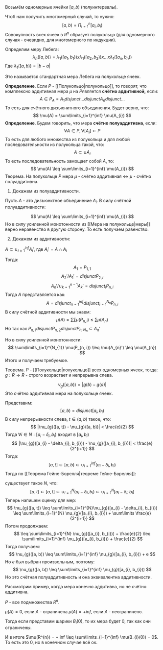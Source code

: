 Возьмём одномерные ячейки $[a, b)$ (полуинтервалы).

Чтоб нам получить многомерный случай, то нужно:
$$
[a, b) = П_{i=1}^{n} [a_{i}, b_{i})
$$
Совокупность всех ячеек в $R^{n}$ образует полукольцо (для одномерного случая - очевидно, для многомерного по индукции).

Определим меру Лебега:
$$
\lambda_{n}([a, b)) = \lambda_{1}([a_{1}, b_{1})) x \lambda_{1}([a_{2}, b_{2})) x ... x \lambda_{1}([a_{n}, b_{n}))
$$
Где $\lambda_{1}([a, b)) = |b - a|$

Это называется стандартная мера Лебега на полукольце ячеек.

**Определение**. Если $P$ - [[Полукольцо|полукольцо]], то говорят, что комплексно аддитивная мера $\mu$ на $P$является **счётно аддитивной,** если:
$$
A \in P_{A} = A_{1} disjunct ... disjunct A_{n} disjunct ...
$$
То есть для счётного дизъюнктного объединения.
Будет верно, что:
$$
\mu(A) = \sum\limits_{i=1}^{inf} \mu(A_{i})
$$
**Определение**. Будем говорить, что мера **счётно полуаддитивна**, если:
$$
\forall A \in P, \forall [A_{i}] \subset P
$$
То есть для любого множества из полукольца и для любой последовательности из полукольца такой, что:
$$
A \subset \cup A_{i}
$$
То есть последовательность замощает собой $A$, то:
$$
\mu(A) \leq \sum\limits_{i=1}^{inf} \mu(A_{i})
$$
Теорема. На полукольце $P$ мера $\mu$ - счётно аддитивная $\iff$ $\mu$ - счётно полуаддитивна.

1) Докажем из полуаддитивности.

Пусть $A$ - это дизъюнктное объединение $A_{i}$. В силу счётной полуаддитивности:

$$
\mu(A) \leq \sum\limits_{i=1}^{inf} \mu(A_{i})
$$
Но в силу усиленной монотонности из [[Мера на полукольце|меры]] верно неравенство в другую сторону.
То есть получаем равенство.

2) Докажем из аддитивности:

$A \subset \cup_{i=1}^{inf} A_{i}'$, где $A_{i}' = A \cap A_{i}$

Тогда:
$$
A_{1} = P_{1, 1}
$$
$$
A_{2}' / A_{1}' = disjunct P_{2, i}
$$
$$
A_{n}' / \cup_{k=1}^{n-1} A_{k}' = disjunct_{i} P_{n, i}
$$
Тогда $A$ представляется как:
$$
A = disjunct_{n=1}^{inf} disjunct_{i=1}^{N_{n}} P_{n, i}
$$
В силу счётной аддитивности мы знаем:
$$
\mu(A) = \sum\limits \sum\limits \mu(P_{n, i}) \leq \sum\limits \mu(A_{n})
$$
Но так как $P_{n, 1} disjunct P_{n, 2} disjunct P_{n, N_{n}} \subset A_{n}'$

Но в силу усиленной монотонности:
$$
\sum\limits_{i=1}^{N_{1}} \mu(P_{n, i}) \leq \mu(A_{n}') \leq \mu(A_{n})
$$
 Итого и получаем требуемое.

Теорема. $P$ - [[Полукольцо|полукольцо]] всех одномерных ячеек, тогда:
$g: R \rightarrow R$ - строго возрастает и непрерывна слева.

$$
\nu_{g}([a, b)) = |g(b) - g(a)|
$$
Это счётно аддитивная мера на полукольце ячеек.

Представим:
$$
[a, b) = disjunct [a_{i}, b_{i})
$$
В силу непрерывности слева, $t \in (a, b)$ такое, что:
$$
|\nu_{g}([a, t)) - \nu_{g}([a, b))| < \frac{e}{2}
$$
Тогда $\forall i \in N: [a_{i}- \delta_{i}, b_{i})$ входит в $[a_{i}, b_{i})$
$$
|\nu_{g}([a_{i} - \delta_{i}, b_{i})) - \nu_{g}([a_{i}, b_{i}))| < \frac{e}{2^{i+1}}
$$
Тогда:
$$
[a, t] \subset [a, b) \subset \cup_{i=1}^{inf} (a_{i} - \delta_{i}, b_{i})
$$
Тогда по [[Теорема Гейне-Борелля|теореме Гейне-Борелля]]:

существует такое $N$, что:
$$
[a, t) \subset [a, t] \subset \cup_{i=1}^{N}(a_{i} - \delta_{i}, b_{i}) \subset \cup_{i=1}^{N} [a_{i} - \delta_{i}, b_{i})
$$
Теперь напишем оценку для мер:
$$
\nu_{g}([a, t)) \leq \sum\limits_{i=1}^{N}\nu_{g}([a_{i} - \delta_{i}, b_{i})) \leq \sum\limits_{i=1}^{N} \nu_{g}([a_{i}, b_{i})) + \sum\limits \frac{e}{2^{i+1}} 
$$
Потом продолжаем:
$$
\leq \sum\limits_{i=1}^{N} \nu_{g}([a_{i}, b_{i})) + \frac{e}{2} \leq \sum\limits_{i=1}^{inf} \nu_{g}([a_{i}, b_{i})) + \frac{e}{2}
$$
Тогда получаем:
$$
\nu_{g}([a, b)) \leq \sum\limits_{i=1}^{inf} \nu_{g}([a_{i}, b_{i})) + e
$$
Но $e$ был выбран произвольным, поэтому:
$$
\nu_{g}([a, b)) \leq \sum\limits_{i=1}^{inf} \nu_{g}([a_{i}, b_{i}))
$$
Но это счётная полуаддитивность и она эквивалентна аддитивности.


Рассмотрим пример, когда мера конечно аддитивна, но не счётно аддитивна.

$P$ - все подмножества $R^{n}$.

$\mu(A) = 0$, если $A$ - ограничена
$\mu(A) = +inf$, если $A$ - неограничено.

Тогда если представим шарики $B_{i}(0)$, то их мера будет 0, так как они ограничены.

И в итоге $\mu(R^{n}) = + inf \leq \sum\limits_{i=1}^{inf} \mu(B_{i}(0)) = 0$. То есть это 0, но в конечном случае всё ок.


